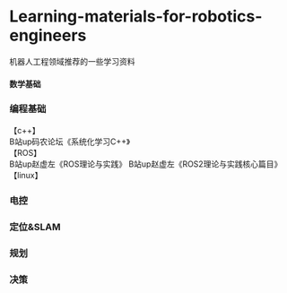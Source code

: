 # Learning-materials-for-robotics-engineers
机器人工程领域推荐的一些学习资料

#### 数学基础  


### 编程基础
【c++】     
B站up码农论坛《系统化学习C++》  
【ROS】    
B站up赵虚左《ROS理论与实践》
B站up赵虚左《ROS2理论与实践核心篇目》  
【linux】




### 电控


### 定位&SLAM



### 规划



### 决策
